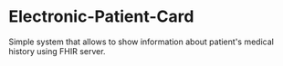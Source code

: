 # Electronic-Patient-Card
Simple system that allows to show information about patient's medical history using FHIR server.
